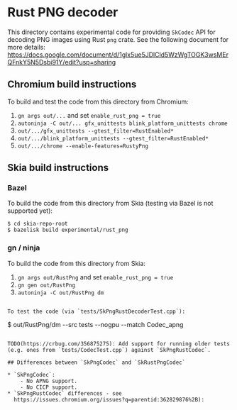 # Rust PNG decoder

This directory contains experimental code for providing `SkCodec` API
for decoding PNG images using Rust `png` crate.  See the following
document for more details:
https://docs.google.com/document/d/1glx5ue5JDlCld5WzWgTOGK3wsMErQFnkY5N5Dsbi91Y/edit?usp=sharing

## Chromium build instructions

To build and test the code from this directory from Chromium:

1. `gn args out/...` and set `enable_rust_png = true`
1. `autoninja -C out/... gfx_unittests blink_platform_unittests chrome`
1. `out/.../gfx_unittests --gtest_filter=RustEnabled*`
1. `out/.../blink_platform_unittests --gtest_filter=RustEnabled*`
1. `out/.../chrome --enable-features=RustyPng`

## Skia build instructions

### Bazel

To build the code from this directory from Skia (testing via Bazel is not
supported yet):

```
$ cd skia-repo-root
$ bazelisk build experimental/rust_png
```

### gn / ninja

To build the code from this directory from Skia:

1. `gn args out/RustPng` and set `enable_rust_png = true`
1. `gn gen out/RustPng`
1. `autoninja -C out/RustPng dm`
```

To test the code (via `tests/SkPngRustDecoderTest.cpp`):

```
$ out/RustPng/dm --src tests --nogpu --match Codec_apng
```

TODO(https://crbug.com/356875275): Add support for running older tests
(e.g. ones from `tests/CodecTest.cpp`) against `SkPngRustCodec`.

## Differences between `SkPngCodec` and `SkRustPngCodec`

* `SkPngCodec`:
    - No APNG support.
    - No CICP support.
* `SkPngRustCodec` differences - see
  https://issues.chromium.org/issues?q=parentid:362829876%2B):

